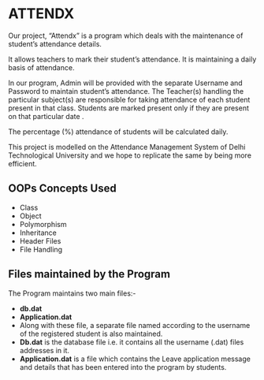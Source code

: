 # ATTENDX

Our project, “​Attendx​” is a program which deals with the maintenance of student’s attendance details.

It allows teachers to mark their student’s attendance. It is maintaining a daily basis of attendance. 

In our program, Admin will be provided with the separate ​Username ​and ​Password ​to maintain student’s attendance. The Teacher(s) handling the particular subject(s) are responsible for taking attendance of each student present in that class. Students are marked present only if they are present on that particular date . 

The percentage (%) attendance of students will be calculated daily.

This project is modelled on the Attendance Management System of ​Delhi Technological University and we hope to replicate the same by being more efficient.


## OOPs Concepts Used

- Class
- Object
- Polymorphism
- Inheritance
- Header Files
- File Handling


## Files maintained by the Program


The Program maintains two main files:-
- **db.dat**
- ​**Application.dat**
- ​Along with these file, a separate file named according to the username of the registered student is also maintained.
- ​**Db.dat** ​is the database file i.e. it contains all the username (.dat) files addresses in it.
- **​Application.dat** ​is a file which contains the Leave application message and details that has been entered into the program by students.
